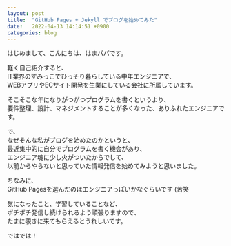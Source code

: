 ```yaml
---
layout: post
title:  "GitHub Pages + Jekyll でブログを始めてみた"
date:   2022-04-13 14:14:51 +0900
categories: blog
---
```

はじめまして、こんにちは、はまパパです。

軽く自己紹介すると、  
IT業界のすみっこでひっそり暮らしている中年エンジニアで、  
WEBアプリやECサイト開発を生業にしている会社に所属しています。

そこそこな年になりがつがつプログラムを書くというより、  
要件整理、設計、マネジメントすることが多くなった、ありふれたエンジニアです。

で、  
なぜそんな私がブログを始めたのかというと、  
最近集中的に自分でプログラムを書く機会があり、  
エンジニア魂に少し火がついたからでして、  
以前からやらないと思っていた情報発信を始めてみようと思いました。

ちなみに、  
GitHub Pagesを選んだのはエンジニアっぽいかなぐらいです (苦笑

気になったこと、学習していることなど、  
ボチボチ発信し続けられるよう頑張りますので、  
たまに覗きに来てもらえるとうれしいです。

ではでは！
